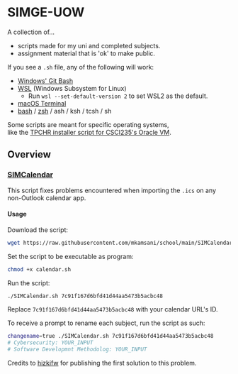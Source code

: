 # SIMGE-UOW

A collection of...
* scripts made for my uni and completed subjects.
* assignment material that is 'ok' to make public.

If you see a `.sh` file, any of the following will work:
* [Windows' Git Bash][gitforwindows]
* [WSL] (Windows Subsystem for Linux)
    * Run `wsl --set-default-version 2` to set WSL2 as the default.
* [macOS Terminal][Terminal]
* [bash] / [zsh] / ash / ksh / tcsh / sh

[gitforwindows]: https://gitforwindows.org/

[WSL]: https://learn.microsoft.com/en-us/windows/wsl/install

[Terminal]: https://support.apple.com/guide/terminal/welcome/mac

[bash]: https://www.gnu.org/software/bash/

[zsh]: https://zsh.sourceforge.io/

Some scripts are meant for specific operating systems, \
like the [TPCHR installer script for CSCI235's Oracle VM](235_22S4/oracle.sh).

## Overview

### [SIMCalendar](SIMCalendar.sh)

This script fixes problems encountered when importing the `.ics`
on any non-Outlook calendar app.

#### Usage

Download the script:
```bash
wget https://raw.githubusercontent.com/mkamsani/school/main/SIMCalendar.sh
```

Set the script to be executable as program:
```bash
chmod +x calendar.sh
```

Run the script:
```bash
./SIMCalendar.sh 7c91f167d6bfd41d44aa5473b5acbc48
```

Replace `7c91f167d6bfd41d44aa5473b5acbc48` with your calendar URL's ID.

To receive a prompt to rename each subject, run the script as such:
```bash
changename=true ./SIMCalendar.sh 7c91f167d6bfd41d44aa5473b5acbc48
# Cybersecurity: YOUR_INPUT
# Software Developmnt Methodolog: YOUR_INPUT
```

Credits to [hizkifw] for publishing the first solution to this problem.

[hizkifw]: https://gist.github.com/hizkifw/7c91f167d6bfd41d44aa5473b5acbc48
